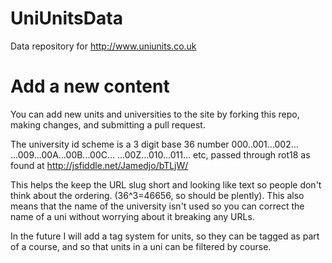 UniUnitsData
============

Data repository for http://www.uniunits.co.uk

# Add a new content
You can add new units and universities to the site by forking this repo, making changes, and submitting a pull request.

The university id scheme is a 3 digit base 36 number 000..001...002... ...009...00A...00B...00C... ...00Z...010...011... etc, passed through rot18 as found at http://jsfiddle.net/Jamedjo/bTLjW/

This helps the keep the URL slug short and looking like text so people don't think about the ordering. (36^3=46656, so should be plently). This also means that the name of the university isn't used so you can correct the name of a uni without worrying about it breaking any URLs.

In the future I will add a tag system for units, so they can be tagged as part of a course, and so that units in a uni can be filtered by course.
